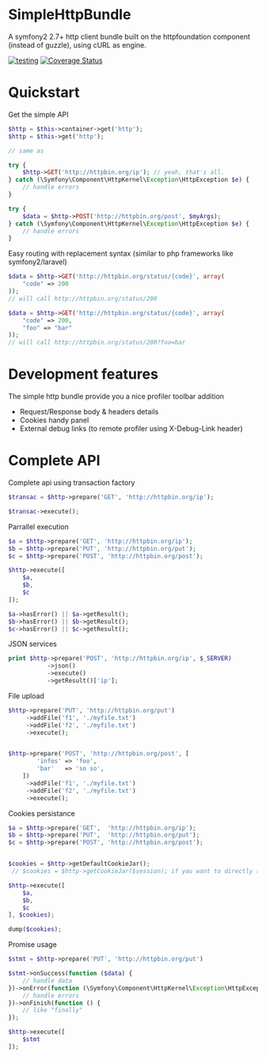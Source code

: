SimpleHttpBundle
======

A symfony2 2.7+ http client bundle built on the httpfoundation component (instead of guzzle), using cURL as engine.


[![testing](https://travis-ci.org/evaisse/SimpleHttpBundle.svg?branch=master)](https://travis-ci.org/evaisse/SimpleHttpBundle)
[![Coverage Status](https://coveralls.io/repos/evaisse/SimpleHttpBundle/badge.svg?branch=master)](https://coveralls.io/r/evaisse/SimpleHttpBundle?branch=master)

Quickstart
======


Get the simple API

```php
$http = $this->container->get('http');
$http = $this->get('http');

// same as  

try {
    $http->GET('http://httpbin.org/ip'); // yeah, that's all.
} catch (\Symfony\Component\HttpKernel\Exception\HttpException $e) {
    // handle errors
}

try {
    $data = $http->POST('http://httpbin.org/post', $myArgs);
} catch (\Symfony\Component\HttpKernel\Exception\HttpException $e) {
    // handle errors
}
```


Easy routing with replacement syntax (similar to php frameworks like symfony2/laravel)

```php
$data = $http->GET('http://httpbin.org/status/{code}', array(
    "code" => 200
));
// will call http://httpbin.org/status/200

$data = $http->GET('http://httpbin.org/status/{code}', array(
    "code" => 200,
    "foo" => "bar" 
));
// will call http://httpbin.org/status/200?foo=bar
```

Development features
====

The simple http bundle provide you a nice profiler toolbar addition
 
  - Request/Response body & headers details
  - Cookies handy panel 
  - External debug links (to remote profiler using X-Debug-Link header)




Complete API
=====

Complete api using transaction factory 
 
```php
$transac = $http->prepare('GET', 'http://httpbin.org/ip');

$transac->execute();
```

    
Parrallel execution
    
```php
$a = $http->prepare('GET', 'http://httpbin.org/ip');
$b = $http->prepare('PUT', 'http://httpbin.org/put');
$c = $http->prepare('POST', 'http://httpbin.org/post');

$http->execute([
    $a, 
    $b,
    $c
]);

$a->hasError() || $a->getResult();
$b->hasError() || $b->getResult();
$c->hasError() || $c->getResult();
```
    
    
JSON services


```php
print $http->prepare('POST', 'http://httpbin.org/ip', $_SERVER)
           ->json()
           ->execute()
           ->getResult()['ip'];
```

File upload

```php
$http->prepare('PUT', 'http://httpbin.org/put')
     ->addFile('f1', './myfile.txt')
     ->addFile('f2', './myfile.txt')
     ->execute();


$http->prepare('POST', 'http://httpbin.org/post', [
        'infos' => 'foo',
        'bar'   => 'so so',
    ])
     ->addFile('f1', './myfile.txt')
     ->addFile('f2', './myfile.txt')
     ->execute();
```


Cookies persistance 


```php
$a = $http->prepare('GET',  'http://httpbin.org/ip');
$b = $http->prepare('PUT',  'http://httpbin.org/put');
$c = $http->prepare('POST', 'http://httpbin.org/post');


$cookies = $http->getDefaultCookieJar();
 // $cookies = $http->getCookieJar($session); if you want to directly store in user session

$http->execute([
    $a, 
    $b,
    $c
], $cookies);

dump($cookies);
```
    

Promise usage

```php
$stmt = $http->prepare('PUT', 'http://httpbin.org/put')

$stmt->onSuccess(function ($data) {
    // handle data
})->onError(function (\Symfony\Component\HttpKernel\Exception\HttpException $e) {
    // handle errors
})->onFinish(function () {
    // like "finally"
});

$http->execute([
    $stmt
]);
```



